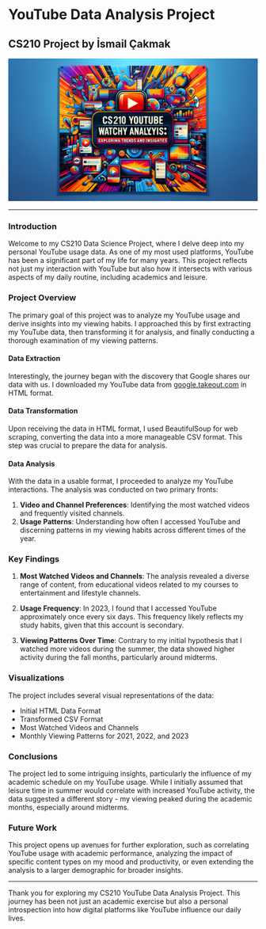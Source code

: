 # YouTube Data Analysis Project

## CS210 Project by İsmail Çakmak

![My Example Image](/banner.png)


---

### Introduction

Welcome to my CS210 Data Science Project, where I delve deep into my personal YouTube usage data. As one of my most used platforms, YouTube has been a significant part of my life for many years. This project reflects not just my interaction with YouTube but also how it intersects with various aspects of my daily routine, including academics and leisure.

### Project Overview

The primary goal of this project was to analyze my YouTube usage and derive insights into my viewing habits. I approached this by first extracting my YouTube data, then transforming it for analysis, and finally conducting a thorough examination of my viewing patterns.

#### Data Extraction

Interestingly, the journey began with the discovery that Google shares our data with us. I downloaded my YouTube data from [google.takeout.com](http://google.takeout.com) in HTML format.

#### Data Transformation

Upon receiving the data in HTML format, I used BeautifulSoup for web scraping, converting the data into a more manageable CSV format. This step was crucial to prepare the data for analysis.

#### Data Analysis

With the data in a usable format, I proceeded to analyze my YouTube interactions. The analysis was conducted on two primary fronts:

1. **Video and Channel Preferences**: Identifying the most watched videos and frequently visited channels.
2. **Usage Patterns**: Understanding how often I accessed YouTube and discerning patterns in my viewing habits across different times of the year.

### Key Findings

1. **Most Watched Videos and Channels**: The analysis revealed a diverse range of content, from educational videos related to my courses to entertainment and lifestyle channels.

2. **Usage Frequency**: In 2023, I found that I accessed YouTube approximately once every six days. This frequency likely reflects my study habits, given that this account is secondary.

3. **Viewing Patterns Over Time**: Contrary to my initial hypothesis that I watched more videos during the summer, the data showed higher activity during the fall months, particularly around midterms.

### Visualizations

The project includes several visual representations of the data:

- Initial HTML Data Format
- Transformed CSV Format
- Most Watched Videos and Channels
- Monthly Viewing Patterns for 2021, 2022, and 2023

### Conclusions

The project led to some intriguing insights, particularly the influence of my academic schedule on my YouTube usage. While I initially assumed that leisure time in summer would correlate with increased YouTube activity, the data suggested a different story - my viewing peaked during the academic months, especially around midterms.

### Future Work

This project opens up avenues for further exploration, such as correlating YouTube usage with academic performance, analyzing the impact of specific content types on my mood and productivity, or even extending the analysis to a larger demographic for broader insights.

---

Thank you for exploring my CS210 YouTube Data Analysis Project. This journey has been not just an academic exercise but also a personal introspection into how digital platforms like YouTube influence our daily lives.
